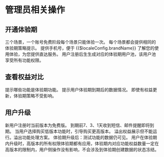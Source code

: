 # 管理员相关操作

<LastUpdated/>

## 开通体验期

三个场景，一个账号免费阶段每个场景只能体验一次。
每个场景都会提供相同的体验期策略提示。
提供手机号，便于 {{$localeConfig.brandName}} 了解您的使用体验，为您提供直达服务。
用户注册后生生成对应的体验期用户池，该用户池享受所有功能权限。

## 查看权益对比

提示哪些功能是体验期功能。
提示用户体验期到期后的数据情况。
即使有权益更新，体验期策略不受影响。

## 用户升级

新用户注册时当前版本为免费版。
到期前7、3、1天收到短信、邮件提醒即将到期。
当用户选择购买低版本功能时，引导购买更高版本。
溢出权益展示但不能运行。溢出功能处理方案。
体验期升级后：测试功能的数据仍可见。
用户在体验期内升级时，高版本的所有权限体验期都有应用，体验期内对应功能权益数量一定在高版本的限制内，用户侧操作没有影响，不会涉及到体验期创建数据的状态冻结。
